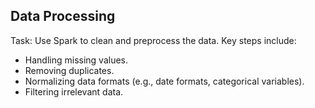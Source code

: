 ## Data Processing

Task: Use Spark to clean and preprocess the data. Key steps include:  

- Handling missing values.
- Removing duplicates.
- Normalizing data formats (e.g., date formats, categorical variables).
- Filtering irrelevant data.
